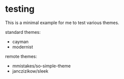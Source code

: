 # testing

This is a minimal example for me to test various themes.

standard themes: 
* cayman
* modernist

remote themes:
* mmistakes/so-simple-theme
* janczizikow/sleek
